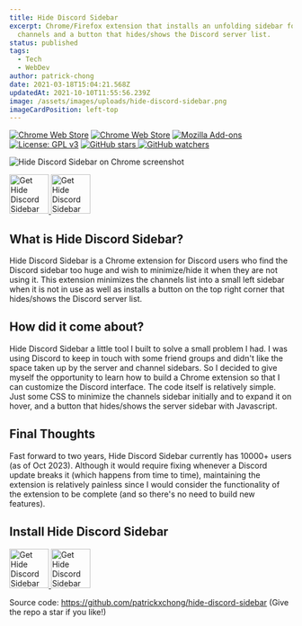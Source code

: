 ```yaml
---
title: Hide Discord Sidebar
excerpt: Chrome/Firefox extension that installs an unfolding sidebar for Discord
  channels and a button that hides/shows the Discord server list.
status: published
tags:
  - Tech
  - WebDev
author: patrick-chong
date: 2021-03-18T15:04:21.568Z
updatedAt: 2021-10-10T11:55:56.239Z
image: /assets/images/uploads/hide-discord-sidebar.png
imageCardPosition: left-top
---
```


<div class="flex">
  <a class="mr-2"
    href="https://chrome.google.com/webstore/detail/hide-discord-sidebar/kaaohmdnmbdagpnenakakpkinddjmenp"
    target="_blank" rel="noopener noreferrer"><img
      data-eleventy-img="ignore"
      src="https://img.shields.io/chrome-web-store/users/kaaohmdnmbdagpnenakakpkinddjmenp"
      alt="Chrome Web Store"></a>
  <a class="mr-2"
    href="https://chrome.google.com/webstore/detail/hide-discord-sidebar/kaaohmdnmbdagpnenakakpkinddjmenp"
    target="_blank" rel="noopener noreferrer"><img
      data-eleventy-img="ignore"
      src="https://img.shields.io/chrome-web-store/rating/kaaohmdnmbdagpnenakakpkinddjmenp?label=Chrome"
      alt="Chrome Web Store"></a>
  <a class="mr-2"
    href="https://addons.mozilla.org/firefox/addon/hide-discord-sidebar/"
    target="_blank" rel="noopener noreferrer"><img
      data-eleventy-img="ignore"
      src="https://img.shields.io/amo/rating/hide-discord-sidebar?label=Firefox"
      alt="Mozilla Add-ons"></a>
  <a class="mr-2" href="https://www.gnu.org/licenses/gpl-3.0" target="_blank"
    rel="noopener noreferrer"><img
      data-eleventy-img="ignore"
      src="https://img.shields.io/badge/License-GPLv3-blue.svg"
      alt="License: GPL v3"></a>
  <a class="mr-2" href="https://github.com/patrickxchong/hide-discord-sidebar"
    target="_blank" rel="noopener noreferrer">
    <img
      data-eleventy-img="ignore"
      src="https://img.shields.io/github/stars/patrickxchong/hide-discord-sidebar.svg?style=social&amp;label=Star"
      alt="GitHub stars">
  </a>
  <a class="mr-2" href="https://github.com/patrickxchong/hide-discord-sidebar"
    target="_blank" rel="noopener noreferrer">
    <img
      data-eleventy-img="ignore"
      src="https://img.shields.io/github/watchers/patrickxchong/hide-discord-sidebar.svg?style=social&amp;label=Watch"
      alt="GitHub watchers">
  </a>
</div>
    
<img
  data-sizes="100vw"
  src="/assets/images/uploads/hide-discord-sidebar.png"
  alt="Hide Discord Sidebar on Chrome screenshot">

<div class="flex">
  <a href="https://bit.ly/Hide-Discord-Bar"
      target="_blank" rel="noopener noreferrer"><img
      src="/assets/images/uploads/chrome-webstore.png"
      alt="Get Hide Discord Sidebar for Chromium" 
      style="height: 70px; object-fit: contain">
  </a>
  <a href="https://addons.mozilla.org/addon/hide-discord-sidebar/"
      target="_blank" rel="noopener noreferrer"><img
      src="/assets/images/uploads/firefox-get-addon.png"
      alt="Get Hide Discord Sidebar for Firefox" 
      style="height: 70px; object-fit: contain">
  </a>
</div>

## What is Hide Discord Sidebar?

Hide Discord Sidebar is a Chrome extension for Discord users who find the Discord sidebar too huge and wish to minimize/hide it when they are not using it. This extension minimizes the channels list into a small left sidebar when it is not in use as well as installs a button on the top right corner that hides/shows the Discord server list.

## How did it come about?

Hide Discord Sidebar a little tool I built to solve a small problem I had. I was using Discord to keep in touch with some friend groups and didn't like the space taken up by the server and channel sidebars. So I decided to give myself the opportunity to learn how to build a Chrome extension so that I can customize the Discord interface. The code itself is relatively simple. Just some CSS to minimize the channels sidebar initially and to expand it on hover, and a button that hides/shows the server sidebar with Javascript.

## Final Thoughts

Fast forward to two years, Hide Discord Sidebar currently has 10000+ users (as of Oct 2023). Although it would require fixing whenever a Discord update breaks it (which happens from time to time), maintaining the extension is relatively painless since I would consider the functionality of the extension to be complete (and so there's no need to build new features).

## Install Hide Discord Sidebar

<div class="flex">
  <a href="https://bit.ly/Hide-Discord-Bar"
      target="_blank" rel="noopener noreferrer"><img
      src="/assets/images/uploads/chrome-webstore.png"
      alt="Get Hide Discord Sidebar for Chromium" 
      style="height: 70px; object-fit: contain">
  </a>
  <a href="https://addons.mozilla.org/addon/hide-discord-sidebar/"
      target="_blank" rel="noopener noreferrer"><img
      src="/assets/images/uploads/firefox-get-addon.png"
      alt="Get Hide Discord Sidebar for Firefox" 
      style="height: 70px; object-fit: contain">
  </a>
</div>

Source code: https://github.com/patrickxchong/hide-discord-sidebar (Give the repo a star if you like!)
